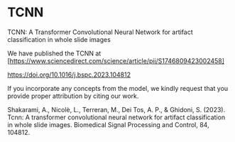 # TCNN
TCNN: A Transformer Convolutional Neural Network for artifact classification in whole slide images

We have published the TCNN at [https://www.sciencedirect.com/science/article/pii/S1746809423002458]

https://doi.org/10.1016/j.bspc.2023.104812

If you incorporate any concepts from the model, we kindly request that you provide proper attribution by citing our work.

Shakarami, A., Nicolè, L., Terreran, M., Dei Tos, A. P., & Ghidoni, S. (2023). Tcnn: A transformer convolutional neural network for artifact classification in whole slide images. Biomedical Signal Processing and Control, 84, 104812.
